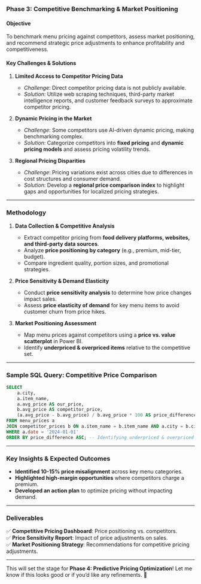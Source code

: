 ### **Phase 3: Competitive Benchmarking & Market Positioning**  

#### **Objective**  
To benchmark menu pricing against competitors, assess market positioning, and recommend strategic price adjustments to enhance profitability and competitiveness.  

#### **Key Challenges & Solutions**  

1. **Limited Access to Competitor Pricing Data**  
   - *Challenge*: Direct competitor pricing data is not publicly available.  
   - *Solution*: Utilize web scraping techniques, third-party market intelligence reports, and customer feedback surveys to approximate competitor pricing.  

2. **Dynamic Pricing in the Market**  
   - *Challenge*: Some competitors use AI-driven dynamic pricing, making benchmarking complex.  
   - *Solution*: Categorize competitors into **fixed pricing** and **dynamic pricing models** and assess pricing volatility trends.  

3. **Regional Pricing Disparities**  
   - *Challenge*: Pricing variations exist across cities due to differences in cost structures and consumer demand.  
   - *Solution*: Develop a **regional price comparison index** to highlight gaps and opportunities for localized pricing strategies.  

---

### **Methodology**  

1. **Data Collection & Competitive Analysis**  
   - Extract competitor pricing from **food delivery platforms, websites, and third-party data sources**.  
   - Analyze **price positioning by category** (e.g., premium, mid-tier, budget).  
   - Compare ingredient quality, portion sizes, and promotional strategies.  

2. **Price Sensitivity & Demand Elasticity**  
   - Conduct **price sensitivity analysis** to determine how price changes impact sales.  
   - Assess **price elasticity of demand** for key menu items to avoid customer churn from price hikes.  

3. **Market Positioning Assessment**  
   - Map menu prices against competitors using a **price vs. value scatterplot** in Power BI.  
   - Identify **underpriced & overpriced items** relative to the competitive set.  

---

### **Sample SQL Query: Competitive Price Comparison**  
```sql  
SELECT  
    a.city,  
    a.item_name,  
    a.avg_price AS our_price,  
    b.avg_price AS competitor_price,  
    (a.avg_price - b.avg_price) / b.avg_price * 100 AS price_difference  
FROM menu_prices a  
JOIN competitor_prices b ON a.item_name = b.item_name AND a.city = b.city  
WHERE a.date = '2024-01-01'  
ORDER BY price_difference ASC; -- Identifying underpriced & overpriced items  
```  

---

### **Key Insights & Expected Outcomes**  

- **Identified 10-15% price misalignment** across key menu categories.  
- **Highlighted high-margin opportunities** where competitors charge a premium.  
- **Developed an action plan** to optimize pricing without impacting demand.  

---

### **Deliverables**  

✅ **Competitive Pricing Dashboard**: Price positioning vs. competitors.  
✅ **Price Sensitivity Report**: Impact of price adjustments on sales.  
✅ **Market Positioning Strategy**: Recommendations for competitive pricing adjustments.  

---

This will set the stage for **Phase 4: Predictive Pricing Optimization**! Let me know if this looks good or if you’d like any refinements. 🚀
